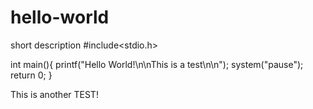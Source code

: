# hello-world
short description
#include<stdio.h>

int main(){
  printf("Hello World!\n\nThis is a test\n\n");
  system("pause");
  return 0;
}

This is another TEST!
